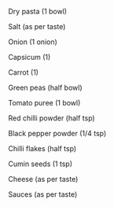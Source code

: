 Dry pasta (1 bowl)

Salt (as per taste)

Onion (1 onion)

Capsicum (1)

Carrot (1)

Green peas (half bowl)

Tomato puree (1 bowl)

Red chilli powder (half tsp)

Black pepper powder (1/4 tsp)

Chilli flakes (half tsp)

Cumin seeds (1 tsp)

Cheese (as per taste)

Sauces (as per taste)







